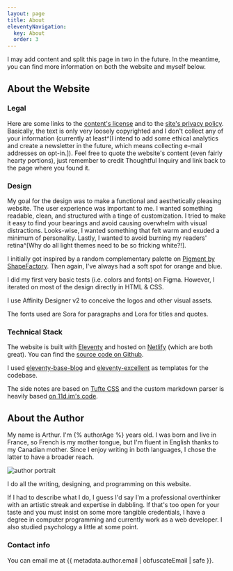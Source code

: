 ```yaml
---
layout: page
title: About
eleventyNavigation:
  key: About
  order: 3
---
```


I may add content and split this page in two in the future. In the meantime, you can find more information on both the website and myself below.

## About the Website

### Legal

Here are some links to the [content's license](/license) and to the [site's privacy policy](/privacy). Basically, the text is only very loosely copyrighted and I don't collect any of your information (currently at least^[I intend to add some ethical analytics and create a newsletter in the future, which means collecting e-mail addresses on opt-in.]). Feel free to quote the website's content (even fairly hearty portions), just remember to credit Thoughtful Inquiry and link back to the page where you found it.

### Design

My goal for the design was to make a functional and aesthetically pleasing website. The user experience was important to me. I wanted something readable, clean, and structured with a tinge of customization. I tried to make it easy to find your bearings and avoid causing overwhelm with visual distractions. Looks-wise, I wanted something that felt warm and exuded a minimum of personality. Lastly, I wanted to avoid burning my readers' retina^[Why do all light themes need to be so fricking white?!].

I initially got inspired by a random complementary palette on [Pigment by ShapeFactory](https://pigment.shapefactory.co/). Then again, I've always had a soft spot for orange and blue.

I did my first very basic tests (i.e. colors and fonts) on Figma. However, I iterated on most of the design directly in HTML & CSS.

I use Affinity Designer v2 to conceive the logos and other visual assets.

The fonts used are Sora for paragraphs and Lora for titles and quotes.

### Technical Stack

The website is built with [Eleventy](https://www.11ty.dev/) and hosted on [Netlify](https://www.netlify.com/) (which are both great). You can find the [source code on Github](https://github.com/ashtrail/thoughtfulinquiry.com).

I used [eleventy-base-blog](https://github.com/11ty/eleventy-base-blog) and [eleventy-excellent](https://github.com/madrilene/eleventy-excellent) as templates for the codebase.

The side notes are based on [Tufte CSS](https://edwardtufte.github.io/tufte-css/) and the custom markdown parser is heavily based [on 11d.im's code](https://11d.im/notices/md-tufte/).

## About the Author

My name is Arthur. I'm {% authorAge %} years old. I was born and live in France, so French is my mother tongue, but I'm fluent in English thanks to my Canadian mother. Since I enjoy writing in both languages, I chose the latter to have a broader reach.

<img class="author-portrait" src="/img/portrait.jpg" alt="author portrait">

I do all the writing, designing, and programming on this website.

If I had to describe what I do, I guess I'd say I'm a professional overthinker with an artistic streak and expertise in dabbling. If that's too open for your taste and you must insist on some more tangible credentials, I have a degree in computer programming and currently work as a web developer. I also studied psychology a little at some point.

### Contact info

You can email me at <span class="email">{{ metadata.author.email | obfuscateEmail | safe }}</span>.
